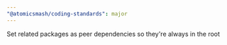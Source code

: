 ```yaml
---
"@atomicsmash/coding-standards": major
---
```


Set related packages as peer dependencies so they're always in the root
